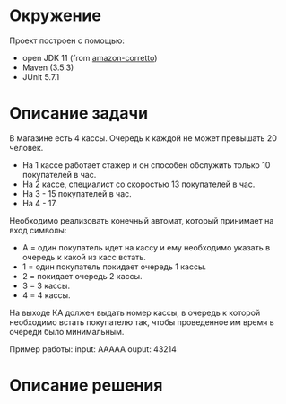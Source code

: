 # Окружение

Проект построен с помощью:
* open JDK 11 (from [amazon-corretto](https://docs.aws.amazon.com/corretto/latest/corretto-11-ug/downloads-list.html))
* Maven (3.5.3)
* JUnit 5.7.1

# Описание задачи

В магазине есть 4 кассы. Очередь к каждой не может превышать 20 человек.
* На 1 кассе работает стажер и он способен обслужить только 10 покупателей в час.
* На 2 кассе, специалист со скоростью 13 покупателей в час.
* На 3 - 15 покупателей в час.
* На 4 - 17.

Необходимо реализовать конечный автомат, который принимает на вход символы:
* A = один покупатель идет на кассу и ему необходимо указать в очередь к какой из касс встать.
* 1 = один покупатель покидает очередь 1 кассы.
* 2 = покидает очередь 2 кассы.
* 3 = 3 кассы.
* 4 = 4 кассы.

На выходе КА должен выдать номер кассы, в очередь к которой необходимо встать покупателю так, чтобы проведенное им время в очереди было минимальным.

Пример работы:
input: ААААА
ouput: 43214

# Описание решения